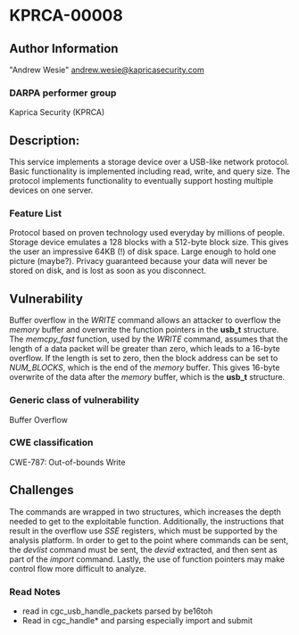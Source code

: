 # KPRCA-00008

## Author Information

"Andrew Wesie" <andrew.wesie@kapricasecurity.com>

### DARPA performer group
Kaprica Security (KPRCA)

## Description:
This service implements a storage device over a USB-like network protocol. Basic functionality is implemented including read, write, and query size. The protocol implements functionality to eventually support hosting multiple devices on one server.

### Feature List
Protocol based on proven technology used everyday by millions of people. Storage device emulates a 128 blocks with a 512-byte block size. This gives the user an impressive 64KB (!) of disk space. Large enough to hold one picture (maybe?). Privacy guaranteed because your data will never be stored on disk, and is lost as soon as you disconnect.

## Vulnerability
Buffer overflow in the _WRITE_ command allows an attacker to overflow the _memory_ buffer and overwrite the function pointers in the __usb_t__ structure. The _memcpy_fast_ function, used by the _WRITE_ command, assumes that the length of a data packet will be greater than zero, which leads to a 16-byte overflow. If the length is set to zero, then the block address can be set to _NUM_BLOCKS_, which is the end of the _memory_ buffer. This gives 16-byte overwrite of the data after the _memory_ buffer, which is the __usb_t__ structure.

### Generic class of vulnerability
Buffer Overflow

### CWE classification
CWE-787: Out-of-bounds Write

## Challenges
The commands are wrapped in two structures, which increases the depth needed to get to the exploitable function. Additionally, the instructions that result in the overflow use _SSE_ registers, which must be supported by the analysis platform. In order to get to the point where commands can be sent, the _devlist_ command must be sent, the _devid_ extracted, and then sent as part of the _import_ command. Lastly, the use of function pointers may make control flow more difficult to analyze.

### Read Notes

* read in cgc_usb_handle_packets parsed by be16toh
* Read in cgc_handle* and parsing especially import and submit